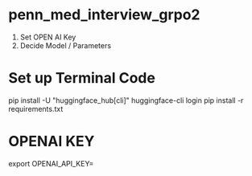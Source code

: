 # penn_med_interview_grpo2

1) Set OPEN AI Key
2) Decide Model / Parameters

# Set up Terminal Code 
pip install -U "huggingface_hub[cli]"
huggingface-cli login
pip install -r requirements.txt

 # OPENAI KEY
export OPENAI_API_KEY=
